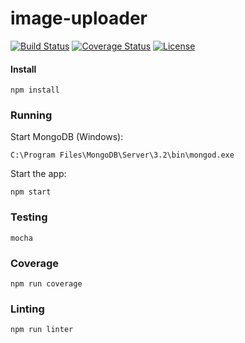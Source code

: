 # image-uploader
[![Build Status](https://travis-ci.org/super3/image-uploader.svg?branch=master)](https://travis-ci.org/super3/image-uploader)
[![Coverage Status](https://coveralls.io/repos/github/super3/image-uploader/badge.svg?branch=master)](https://coveralls.io/github/super3/image-uploader?branch=master)
[![License](https://img.shields.io/badge/license-AGPLv3-blue.svg?label=license)](https://github.com/Storj/super3/image-uploader/blob/master/LICENSE)

#### Install
```
npm install
```

### Running
Start MongoDB (Windows):
```
C:\Program Files\MongoDB\Server\3.2\bin\mongod.exe
```

Start the app:
```
npm start
```

### Testing
```
mocha
```

### Coverage
```
npm run coverage
```

### Linting
```
npm run linter
```
